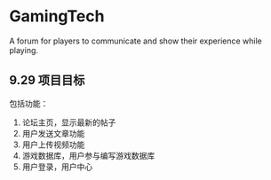 # GamingTech
A forum for players to communicate and show their experience while playing.

## 9.29 项目目标

包括功能：

1. 论坛主页，显示最新的帖子
2. 用户发送文章功能
3. 用户上传视频功能
4. 游戏数据库，用户参与编写游戏数据库
5. 用户登录，用户中心
